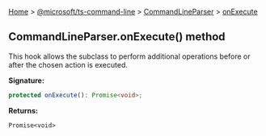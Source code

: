 [Home](./index) &gt; [@microsoft/ts-command-line](./ts-command-line.md) &gt; [CommandLineParser](./ts-command-line.commandlineparser.md) &gt; [onExecute](./ts-command-line.commandlineparser.onexecute.md)

## CommandLineParser.onExecute() method

This hook allows the subclass to perform additional operations before or after the chosen action is executed.

<b>Signature:</b>

```typescript
protected onExecute(): Promise<void>;
```
<b>Returns:</b>

`Promise<void>`


